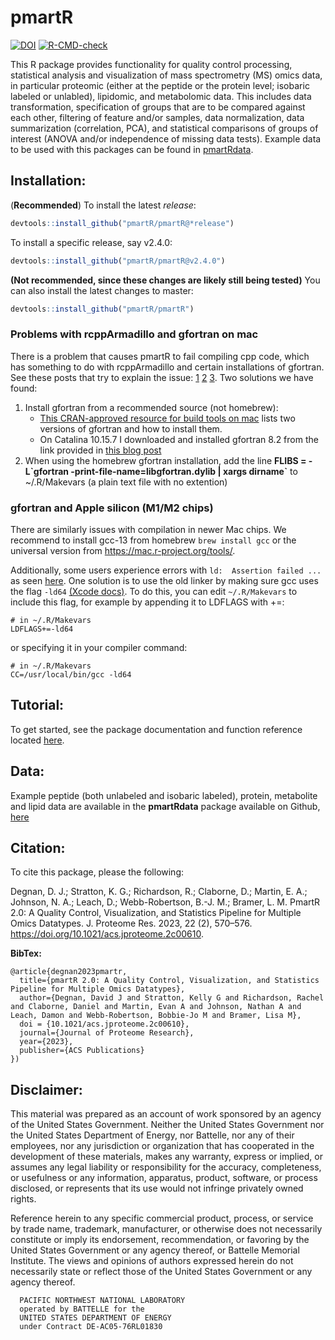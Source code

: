 # pmartR
<!-- badges: start -->
[![DOI](https://zenodo.org/badge/69275428.svg)](https://zenodo.org/badge/latestdoi/69275428)
[![R-CMD-check](https://github.com/pmartR/pmartR/actions/workflows/R-CMD-check-CRAN.yaml/badge.svg)](https://github.com/pmartR/pmartR/actions/workflows/R-CMD-check-CRAN.yaml)
<!-- badges: end -->

This R package provides functionality for quality control processing, statistical analysis and visualization of mass spectrometry (MS) omics data, in particular proteomic (either at the peptide or the protein level; isobaric labeled or unlabled), lipidomic, and metabolomic data. This includes data transformation, specification of groups that are to be compared against each other, filtering of feature and/or samples, data normalization, data summarization (correlation, PCA), and statistical comparisons of groups of interest (ANOVA and/or independence of missing data tests). Example data to be used with this packages can be found in [pmartRdata](https://github.com/pmartR/pmartRdata).


## Installation:

(**Recommended**) To install the latest *release*:
```r
devtools::install_github("pmartR/pmartR@*release")
```

To install a specific release, say v2.4.0:

```r
devtools::install_github("pmartR/pmartR@v2.4.0")
```

**(Not recommended, since these changes are likely still being tested)** You can also install the latest changes to master:

```r
devtools::install_github("pmartR/pmartR")
```

### Problems with rcppArmadillo and gfortran on mac

There is a problem that causes pmartR to fail compiling cpp code, which has something to do with rcppArmadillo and certain installations of gfortran.  See these posts that try to explain the issue:  [1](https://stackoverflow.com/questions/64992467/mac-clang-installation-seems-to-override-gcc-install) [2](https://stackoverflow.com/questions/29992066/rcpp-warning-directory-not-found-for-option-l-usr-local-cellar-gfortran-4-8/29993906#29993906) [3](https://community.rstudio.com/t/setting-up-travis-ci-on-linux-with-an-r-package-that-uses-rcpparmadillo/53910/3).  Two solutions we have found:

1.  Install gfortran from a recommended source (not homebrew): 
    - [This CRAN-approved resource for build tools on mac](https://mac.r-project.org/tools/) lists two versions of gfortran and how to install them.
    - On Catalina 10.15.7 I downloaded and installed gfortran 8.2 from the link provided in [this blog post](https://thecoatlessprofessor.com/programming/cpp/r-compiler-tools-for-rcpp-on-macos/#google_vignette)  
2.  When using the homebrew gfortran installation, add the line **FLIBS = -L\`gfortran -print-file-name=libgfortran.dylib | xargs dirname\`** to ~/.R/Makevars (a plain text file with no extention)

### gfortran and Apple silicon (M1/M2 chips)

There are similarly issues with compilation in newer Mac chips.  We recommend to install gcc-13 from homebrew `brew install gcc` or the universal version from https://mac.r-project.org/tools/.  

Additionally, some users experience errors with `ld:  Assertion failed ...` as seen [here](https://developer.apple.com/forums/thread/737707).  One solution is to use the old linker by making sure gcc uses the flag `-ld64` [(Xcode docs)](https://developer.apple.com/documentation/xcode-release-notes/xcode-15-release-notes#Linking).  To do this, you can edit `~/.R/Makevars` to include this flag, for example by appending it to LDFLAGS with +=:

```
# in ~/.R/Makevars
LDFLAGS+=-ld64
```

or specifying it in your compiler command:

```
# in ~/.R/Makevars
CC=/usr/local/bin/gcc -ld64
```

## Tutorial:

To get started, see the package documentation and function reference located [here](https://pmartr.github.io/pmartR/).

## Data:

Example peptide (both unlabeled and isobaric labeled), protein, metabolite and lipid data are available in the __pmartRdata__ package available on Github, [here](https://github.com/pmartR/pmartRdata)
 
## Citation:

To cite this package, please the following:

Degnan, D. J.; Stratton, K. G.; Richardson, R.; Claborne, D.; Martin, E. A.; Johnson, N. A.; Leach, D.; Webb-Robertson, B.-J. M.; Bramer, L. M. PmartR 2.0: A Quality Control, Visualization, and Statistics Pipeline for Multiple Omics Datatypes. J. Proteome Res. 2023, 22 (2), 570–576. https://doi.org/10.1021/acs.jproteome.2c00610.

**BibTex:**

```
@article{degnan2023pmartr,
  title={pmartR 2.0: A Quality Control, Visualization, and Statistics Pipeline for Multiple Omics Datatypes},
  author={Degnan, David J and Stratton, Kelly G and Richardson, Rachel and Claborne, Daniel and Martin, Evan A and Johnson, Nathan A and Leach, Damon and Webb-Robertson, Bobbie-Jo M and Bramer, Lisa M},
  doi = {10.1021/acs.jproteome.2c00610},
  journal={Journal of Proteome Research},
  year={2023},
  publisher={ACS Publications}
}) 
```

## Disclaimer:

This material was prepared as an account of work sponsored by an agency of the
United States Government.  Neither the United States Government nor the United
States Department of Energy, nor Battelle, nor any of their employees, nor any
jurisdiction or organization that has cooperated in the development of these
materials, makes any warranty, express or implied, or assumes any legal
liability or responsibility for the accuracy, completeness, or usefulness or
any information, apparatus, product, software, or process disclosed, or
represents that its use would not infringe privately owned rights.

Reference herein to any specific commercial product, process, or service by
trade name, trademark, manufacturer, or otherwise does not necessarily
constitute or imply its endorsement, recommendation, or favoring by the United
States Government or any agency thereof, or Battelle Memorial Institute. The
views and opinions of authors expressed herein do not necessarily state or
reflect those of the United States Government or any agency thereof.

      PACIFIC NORTHWEST NATIONAL LABORATORY
      operated by BATTELLE for the
      UNITED STATES DEPARTMENT OF ENERGY
      under Contract DE-AC05-76RL01830
